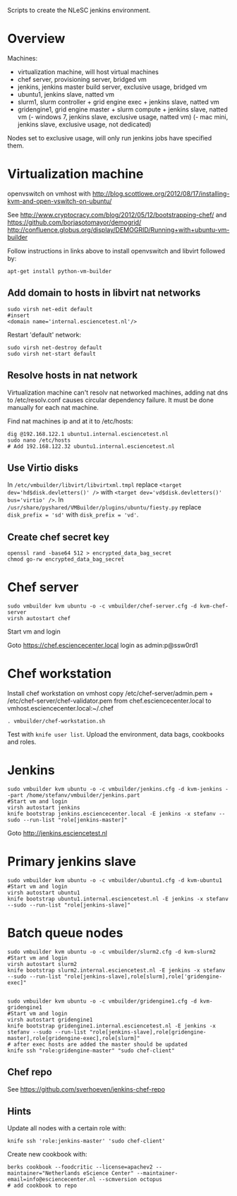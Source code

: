 Scripts to create the NLeSC jenkins environment.

Overview
========

Machines:
- virtualization machine, will host virtual machines
- chef server, provisioning server, bridged vm
- jenkins, jenkins master build server, exclusive usage, bridged vm
- ubuntu1, jenkins slave, natted vm
- slurm1, slurm controller + grid engine exec + jenkins slave, natted vm
- gridengine1, grid engine master + slurm compute + jenkins slave, natted vm
(- windows 7, jenkins slave, exclusive usage, natted vm)
(- mac mini, jenkins slave, exclusive usage, not dedicated)

Nodes set to exclusive usage, will only run jenkins jobs have specified them.

Virtualization machine
======================

openvswitch on vmhost with http://blog.scottlowe.org/2012/08/17/installing-kvm-and-open-vswitch-on-ubuntu/

See http://www.cryptocracy.com/blog/2012/05/12/bootstrapping-chef/ and https://github.com/borjasotomayor/demogrid/ http://confluence.globus.org/display/DEMOGRID/Running+with+ubuntu-vm-builder

Follow instructions in links above to install openvswitch and libvirt followed by:

    apt-get install python-vm-builder


Add domain to hosts in libvirt nat networks
-------------------------------------------

    sudo virsh net-edit default
    #insert
    <domain name='internal.esciencetest.nl'/>    
    
Restart 'default' network:    

    sudo virsh net-destroy default
    sudo virsh net-start default

Resolve hosts in nat network
----------------------------

Virtualization machine can't resolv nat networked machines, adding nat dns to /etc/resolv.conf causes circular dependency failure.
It must be done manually for each nat machine.

Find nat machines ip and at it to /etc/hosts:

    dig @192.168.122.1 ubuntu1.internal.esciencetest.nl
    sudo nano /etc/hosts
    # Add 192.168.122.32 ubuntu1.internal.esciencetest.nl

Use Virtio disks
----------------

In `/etc/vmbuilder/libvirt/libvirtxml.tmpl` replace `<target dev='hd$disk.devletters()' />` with `<target dev='vd$disk.devletters()' bus='virtio' />`.
In `/usr/share/pyshared/VMBuilder/plugins/ubuntu/fiesty.py` replace `disk_prefix = 'sd'` with `disk_prefix = 'vd'`.

Create chef secret key
----------------------

    openssl rand -base64 512 > encrypted_data_bag_secret
    chmod go-rw encrypted_data_bag_secret

Chef server
===========

    sudo vmbuilder kvm ubuntu -o -c vmbuilder/chef-server.cfg -d kvm-chef-server
    virsh autostart chef

Start vm and login

Goto https://chef.esciencecenter.local login as admin:p@ssw0rd1

Chef workstation
================

Install chef workstation on vmhost
copy /etc/chef-server/admin.pem + /etc/chef-server/chef-validator.pem from chef.esciencecenter.local to vmhost.esciencecenter.local:~/.chef
  
    . vmbuilder/chef-workstation.sh


Test with `knife user list`.
Upload the environment, data bags, cookbooks and roles.

Jenkins
=======

    sudo vmbuilder kvm ubuntu -o -c vmbuilder/jenkins.cfg -d kvm-jenkins --part /home/stefanv/vmbuilder/jenkins.part
    #Start vm and login
    virsh autostart jenkins 
    knife bootstrap jenkins.esciencecenter.local -E jenkins -x stefanv --sudo --run-list "role[jenkins-master]"

Goto http://jenkins.esciencetest.nl

Primary jenkins slave
=====================

    sudo vmbuilder kvm ubuntu -o -c vmbuilder/ubuntu1.cfg -d kvm-ubuntu1
    #Start vm and login
    virsh autostart ubuntu1
    knife bootstrap ubuntu1.internal.esciencetest.nl -E jenkins -x stefanv --sudo --run-list "role[jenkins-slave]"

Batch queue nodes
=================

    sudo vmbuilder kvm ubuntu -o -c vmbuilder/slurm2.cfg -d kvm-slurm2
    #Start vm and login
    virsh autostart slurm2
    knife bootstrap slurm2.internal.esciencetest.nl -E jenkins -x stefanv --sudo --run-list "role[jenkins-slave],role[slurm],role['gridengine-exec]"


    sudo vmbuilder kvm ubuntu -o -c vmbuilder/gridengine1.cfg -d kvm-gridengine1
    #Start vm and login
    virsh autostart gridengine1
    knife bootstrap gridengine1.internal.esciencetest.nl -E jenkins -x stefanv --sudo --run-list "role[jenkins-slave],role[gridengine-master],role[gridengine-exec],role[slurm]"
    # after exec hosts are added the master should be updated 
    knife ssh "role:gridengine-master" "sudo chef-client"


Chef repo
---------

See https://github.com/sverhoeven/jenkins-chef-repo

Hints
-----

Update all nodes with a certain role with:
   
    knife ssh 'role:jenkins-master' 'sudo chef-client'

Create new cookbook with:

    berks cookbook --foodcritic --license=apachev2 --maintainer="Netherlands eScience Center" --maintainer-email=info@esciencecenter.nl --scmversion octopus
    # add cookbook to repo




